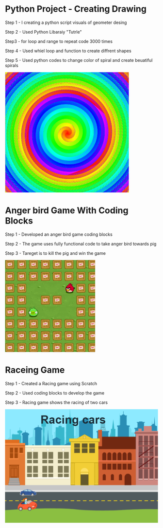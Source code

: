  # Python Project - Creating Drawing

Step 1 - I creating a python script visuals of geometer desing

Step 2 - Used Python Libaraiy "Tutrle"

Step3 - for loop and range to repeat code 3000 times

Step 4 - Used whiel loop and function to create diffrent shapes

Step 5 - Used python codes to change color of spiral and create beuatiful spirals

![](https://github.com/rayyannizami/RAYYAN-S-PROJECT/blob/main/Images/Screenshot%202025-02-08%20160035.png)



# Anger bird Game With Coding Blocks

Step 1 - Developed an  anger bird game coding blocks

Step 2 - The game uses fully functional code to take anger bird towards pig 

Step 3 - Tareget is to kill the pig and win the game

![](https://github.com/rayyannizami/RAYYAN-S-PROJECT/blob/main/Images/Screenshot%202025-02-08%20170712.png)



# Raceing Game

Step 1 - Created a Racing game using Scratch

Step 2 - Used coding blocks to develop the game

Step 3 - Racing game shows the racing of two cars

![](https://github.com/rayyannizami/RAYYAN-S-PROJECT/blob/main/Images/Screenshot%202025-02-15%20154952.png)
